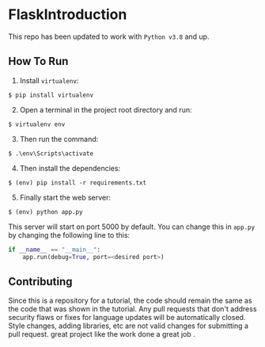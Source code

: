 # FlaskIntroduction

This repo has been updated to work with `Python v3.8` and up.

## How To Run
1. Install `virtualenv`:
```
$ pip install virtualenv
```

2. Open a terminal in the project root directory and run:
```
$ virtualenv env
```

3. Then run the command:
```
$ .\env\Scripts\activate
```

4. Then install the dependencies:
```
$ (env) pip install -r requirements.txt
```

5. Finally start the web server:
```
$ (env) python app.py
```

This server will start on port 5000 by default. You can change this in `app.py` by changing the following line to this:

```python
if __name__ == "__main__":
    app.run(debug=True, port=<desired port>)
```

## Contributing

Since this is a repository for a tutorial, the code should remain the same as the code that was shown in the tutorial. Any pull requests that don't address security flaws or fixes for language updates will be automatically closed. Style changes, adding libraries, etc are not valid changes for submitting a pull request.
great project like the work done a great job .